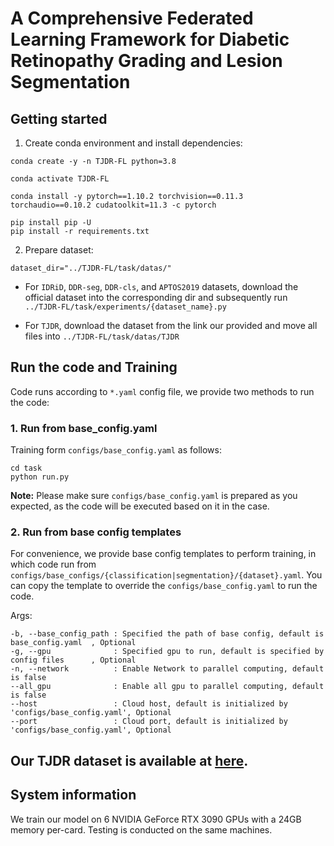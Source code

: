 # A Comprehensive Federated Learning Framework for Diabetic Retinopathy Grading and Lesion Segmentation

## Getting started

1. Create conda environment and install dependencies:

```shell
conda create -y -n TJDR-FL python=3.8

conda activate TJDR-FL

conda install -y pytorch==1.10.2 torchvision==0.11.3 torchaudio==0.10.2 cudatoolkit=11.3 -c pytorch

pip install pip -U
pip install -r requirements.txt
```

2. Prepare dataset:

`dataset_dir="../TJDR-FL/task/datas/"`

- For `IDRiD`, `DDR-seg`, `DDR-cls`, and `APTOS2019` datasets, download the official dataset into the corresponding dir
  and subsequently run `../TJDR-FL/task/experiments/{dataset_name}.py`

- For `TJDR`, download the dataset from the link our provided and move all files into `../TJDR-FL/task/datas/TJDR`

## Run the code and Training

Code runs according to `*.yaml` config file, we provide two methods to run the code:

### 1. Run from base_config.yaml

Training form `configs/base_config.yaml` as follows:

```shell
cd task
python run.py  
```

**Note:** Please make sure `configs/base_config.yaml` is prepared as you expected, as the code will be executed based on
it in the case.

### 2. Run from base config templates

For convenience, we provide base config templates to perform training, in which code run
from `configs/base_configs/{classification|segmentation}/{dataset}.yaml`. You can copy the template to override the
`configs/base_config.yaml` to run the code.

Args:

```text
-b, --base_config_path : Specified the path of base config, default is base_config.yaml  , Optional
-g, --gpu              : Specified gpu to run, default is specified by config files      , Optional
-n, --network          : Enable Network to parallel computing, default is false
--all_gpu              : Enable all gpu to parallel computing, default is false
--host                 : Cloud host, default is initialized by 'configs/base_config.yaml', Optional
--port                 : Cloud port, default is initialized by 'configs/base_config.yaml', Optional
```

## Our TJDR dataset is available at [here](https://github.com/NekoPii/TJDR).

## System information

We train our model on 6 NVIDIA GeForce RTX 3090 GPUs with a 24GB memory per-card. Testing is conducted on the same
machines.
